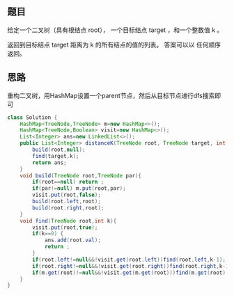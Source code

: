 ## 题目
给定一个二叉树（具有根结点 root）， 一个目标结点 target ，和一个整数值 k 。

返回到目标结点 target 距离为 k 的所有结点的值的列表。 答案可以以 任何顺序 返回。
## 思路
重构二叉树，用HashMap设置一个parent节点，然后从目标节点进行dfs搜索即可
```java
class Solution {
    HashMap<TreeNode,TreeNode> m=new HashMap<>();
    HashMap<TreeNode,Boolean> visit=new HashMap<>();
    List<Integer> ans=new LinkedList<>();
    public List<Integer> distanceK(TreeNode root, TreeNode target, int k) {
        build(root,null);
        find(target,k);
        return ans;
    }
    void build(TreeNode root,TreeNode par){
        if(root==null) return ;
        if(par!=null) m.put(root,par);
        visit.put(root,false);
        build(root.left,root);
        build(root.right,root);
    }
    void find(TreeNode root,int k){
        visit.put(root,true);
        if(k==0) {
            ans.add(root.val);
            return ;
        }
        if(root.left!=null&&!visit.get(root.left))find(root.left,k-1);
        if(root.right!=null&&!visit.get(root.right))find(root.right,k-1);
        if(m.get(root)!=null&&!visit.get(m.get(root)))find(m.get(root),k-1);
    }
}
```
